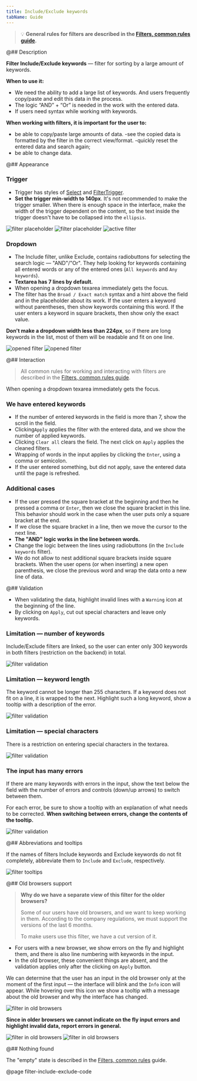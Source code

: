 ```yaml
---
title: Include/Exclude keywords
tabName: Guide
---
```


> 💡 **General rules for filters are described in the [Filters, common rules guide](/filter-group/filter-rules/).**

@## Description

**Filter Include/Exclude keywords** — filter for sorting by a large amount of keywords.

**When to use it:**

- We need the ability to add a large list of keywords. And users frequently copy/paste and edit this data in the process.
- The logic “AND” + “Or” is needed in the work with the entered data.
- If users need syntax while working with keywords.

**When working with filters, it is important for the user to:**

- be able to copy/paste large amounts of data.
  -see the copied data is formatted by the filter in the correct view/format.
  -quickly reset the entered data and search again;
- be able to change data.

@## Appearance

### Trigger

- Trigger has styles of [Select](/components/select/) and [FilterTrigger](/components/filter-trigger/).
- **Set the trigger min-width to 140px**. It's not recommended to make the trigger smaller. When there is enough space in the interface, make the width of the trigger dependent on the content, so the text inside the trigger doesn't have to be collapsed into the `ellipsis`.

![filter placeholder](static/placeholder-include.png)
![filter placeholder](static/placeholder-exclude.png)
![active filter](static/active-include-exclude.png)

### Dropdown

- The Include filter, unlike Exclude, contains radiobuttons for selecting the search logic — "AND"/"Or". They help looking for keywords containing all entered words or any of the entered ones (`All keywords` and `Any keywords`).
- **Textarea has 7 lines by default.**
- When opening a dropdown texarea immediately gets the focus.
- The filter has the `Broad / Exact match` syntax and a hint above the field and in the placeholder about its work. If the user enters a keyword without parentheses, then show keywords containing this word. If the user enters a keyword in square brackets, then show only the exact value.

**Don't make a dropdown width less than 224px**, so if there are long keywords in the list, most of them will be readable and fit on one line.

![opened filter](static/opened-include.png)
![opened filter](static/opened-exclude.png)

@## Interaction

> All common rules for working and interacting with filters are described in the [Filters, common rules guide](/filter-group/filter-rules/).

When opening a dropdown texarea immediately gets the focus.

### We have entered keywords

- If the number of entered keywords in the field is more than 7, show the scroll in the field.
- Clicking`Apply` applies the filter with the entered data, and we show the number of applied keywords.
- Clicking `Clear all` clears the field. The next click on `Apply` applies the cleaned filters.
- Wrapping of words in the input applies by clicking the `Enter`, using a comma or semicolon.
- If the user entered something, but did not apply, save the entered data until the page is refreshed.

### Additional cases

- If the user pressed the square bracket at the beginning and then he pressed a comma or `Enter`, then we close the square bracket in this line. This behavior should work in the case when the user puts only a square bracket at the end.
- If we close the square bracket in a line, then we move the cursor to the next line.
- **The "AND" logic works in the line between words.**
- Change the logic between the lines using radiobuttons (in the `Include keywords` filter).
- We do not allow to nest additional square brackets inside square brackets. When the user opens (or when inserting) a new open parenthesis, we close the previous word and wrap the data onto a new line of data.

@## Validation

- When validating the data, highlight invalid lines with a `Warning` icon at the beginning of the line.
- By clicking on `Apply`, cut out special characters and leave only keywords.

### Limitation — number of keywords

Include/Exclude filters are linked, so the user can enter only 300 keywords in both filters (restriction on the backend) in total.

![filter validation](static/validation-1.png)

### Limitation — keyword length

The keyword cannot be longer than 255 characters. If a keyword does not fit on a line, it is wrapped to the next. Highlight such a long keyword, show a tooltip with a description of the error.

![filter validation](static/validation-2.png)

### Limitation — special characters

There is a restriction on entering special characters in the textarea.

![filter validation](static/validation-3.png)

### The input has many errors

If there are many keywords with errors in the input, show the text below the field with the number of errors and controls (down/up arrows) to switch between them.

For each error, be sure to show a tooltip with an explanation of what needs to be corrected. **When switching between errors, change the contents of the tooltip.**

![filter validation](static/many-errors.png)

@## Abbreviations and tooltips

If the names of filters Include keywords and Exclude keywords do not fit completely, abbreviate them to `Include` and `Exclude`, respectively.

![filter tooltips](static/tooltips.png)

@## Old browsers support

> **Why do we have a separate view of this filter for the older browsers?**
>
> Some of our users have old browsers, and we want to keep working in them. According to the company regulations, we must support the versions of the last 6 months.
>
> To make users use this filter, we have a cut version of it.

- For users with a new browser, we show errors on the fly and highlight them, and there is also line numbering with keywords in the input.
- In the old browser, these convenient things are absent, and the validation applies only after the clicking on `Apply` button.

We can determine that the user has an input in the old browser only at the moment of the first input — the interface will blink and the `Info` icon will appear. While hovering over this icon we show a tooltip with a message about the old browser and why the interface has changed.

![filter in old browsers](static/old-browser-1.png)

**Since in older browsers we cannot indicate on the fly input errors and highlight invalid data, report errors in general.**

![filter in old browsers](static/old-browser-2.png)
![filter in old browsers](static/old-browser-3.png)

@## Nothing found

The "empty" state is described in the [Filters, common rules](/filter-group/filter-rules/) guide.

@page filter-include-exclude-code
